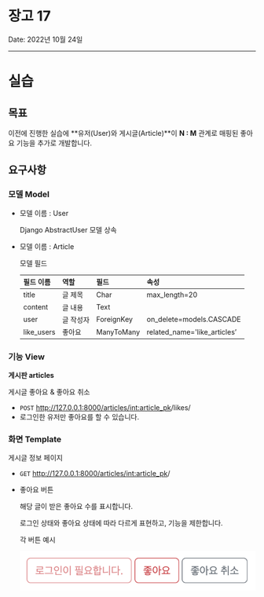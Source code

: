 # 장고 17

Date: 2022년 10월 24일

---

# 실습


## 목표

이전에 진행한 실습에 **유저(User)와 게시글(Article)**이 **N : M** 관계로 매핑된 좋아요 기능을 추가로 개발합니다.


## 요구사항

### 모델 Model

- 모델 이름 : User
  
    Django AbstractUser 모델 상속
    
- 모델 이름 : Article
  
    모델 필드
    
    | 필드 이름 | 역할 | 필드 | 속성 |
    | --- | --- | --- | --- |
    | title | 글 제목 | Char | max_length=20 |
    | content | 글 내용 | Text |  |
    | user | 글 작성자 | ForeignKey | on_delete=models.CASCADE |
    | like_users | 좋아요 | ManyToMany | related_name='like_articles’ |

### 기능 View

**게시판 articles** 

게시글 좋아요 & 좋아요 취소

- `POST` http://127.0.0.1:8000/articles/<int:article_pk>/likes/
- 로그인한 유저만 좋아요를 할 수 있습니다.

### 화면 Template

게시글 정보 페이지

- `GET` http://127.0.0.1:8000/articles/<int:article_pk>/
- 좋아요 버튼
  
    해당 글이 받은 좋아요 수를 표시합니다.
    
    로그인 상태와 좋아요 상태에 따라 다르게 표현하고, 기능을 제한합니다.
    
    각 버튼 예시
    
    ![Untitled](./README.assets/Untitled.png)